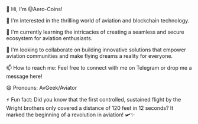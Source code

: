 
👋 Hi, I'm @Aero-Coins!

👀 I'm interested in the thrilling world of aviation and blockchain technology.

🌱 I'm currently learning the intricacies of creating a seamless and secure ecosystem for aviation enthusiasts.

💞 I'm looking to collaborate on building innovative solutions that empower aviation communities and make flying dreams a reality for everyone.

📫 How to reach me: Feel free to connect with me on Telegram or drop me a message here!

😄 Pronouns: AvGeek/Aviator

⚡ Fun fact: Did you know that the first controlled, sustained flight by the Wright brothers only covered a distance of 120 feet in 12 seconds? It marked the beginning of a revolution in aviation! 🛩️✨

<!---
Aero-Coins/Aero-Coins is a ✨ special ✨ repository because its `README.md` (this file) appears on your GitHub profile.
You can click the Preview link to take a look at your changes.
--->
